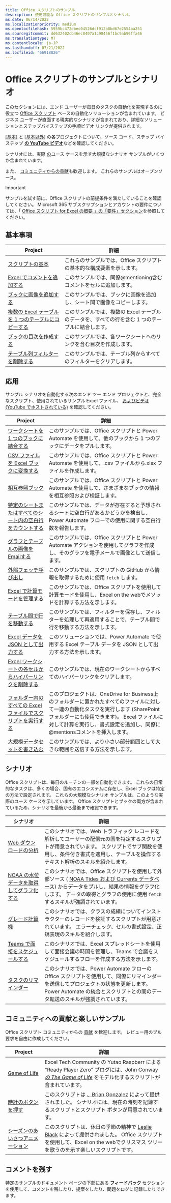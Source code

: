 ```yaml
---
title: Office スクリプトのサンプル
description: 使用可能な Office スクリプトのサンプルとシナリオ。
ms.date: 06/14/2022
ms.localizationpriority: medium
ms.openlocfilehash: 5959bc472dbec04526dcf912a8bd67e2554aa251
ms.sourcegitcommit: dd632402cb46ec8407a1c98456f1bc9ab96ffa46
ms.translationtype: MT
ms.contentlocale: ja-JP
ms.lasthandoff: 07/21/2022
ms.locfileid: "66918826"
---
```

# <a name="office-scripts-samples-and-scenarios"></a>Office スクリプトのサンプルとシナリオ

このセクションには、エンド ユーザーが毎日のタスクの自動化を実現するのに役立つ [Office スクリプト](../../overview/excel.md) ベースの自動化ソリューションが含まれています。 ビジネス ユーザーが直面する現実的なシナリオが含まれており、詳細なソリューションとステップバイステップの手順ビデオ リンクが提供されます。

[[基本]](#basics) と [[基本以外](#beyond-the-basics)] の各プロジェクトについて、ソース コード、ステップ バイ ステップ [**の YouTube ビデオ**](https://www.youtube.com/playlist?list=PLr3zVPZrMOUMl88fs8uc2GGAePRnNe6m0)などを確認してください。

シナリオには、実際 [の](#scenarios)ユース ケースを示す大規模なシナリオ サンプルがいくつか含まれています。

また、 [コミュニティからの貢献](#community-contributions-and-fun-samples)も歓迎します。 これらのサンプルはオープンソース。

> [!IMPORTANT]
> サンプルを試す前に、Office スクリプトの前提条件を満たしていることを確認してください。 Microsoft 365 サブスクリプションとアカウントの要件については、「 [Office スクリプト for Excel の概要 」の「要件」セクション](../../overview/excel.md#requirements)を参照してください。

## <a name="basics"></a>基本事項

| Project | 詳細 |
|---------|---------|
| [スクリプトの基本](excel-samples.md) | これらのサンプルでは、Office スクリプトの基本的な構成要素を示します。 |
| [Excel でコメントを追加する](add-excel-comments.md) | このサンプルでは、同僚@mentioning含むコメントをセルに追加します。 |
| [ブックに画像を追加する](add-image-to-workbook.md) | このサンプルでは、ブックに画像を追加し、シート間で画像をコピーします。|
| [複数の Excel テーブルを 1 つのテーブルにコピーする](copy-tables-combine.md) | このサンプルでは、複数の Excel テーブルのデータを、すべての行を含む 1 つのテーブルに結合します。 |
| [ブックの目次を作成する](table-of-contents.md) | このサンプルでは、各ワークシートへのリンクを含む目次を作成します。 |
| [テーブル列フィルターを削除する](clear-table-filter-for-active-cell.md) | このサンプルでは、テーブル列からすべてのフィルターをクリアします。 |

## <a name="beyond-the-basics"></a>応用

サンプル シナリオを自動化する次のエンド ツー エンド プロジェクトと、完全なスクリプト、使用されているサンプル Excel ファイル、 [およびビデオ (YouTube でホストされている)](https://www.youtube.com/playlist?list=PLr3zVPZrMOUMl88fs8uc2GGAePRnNe6m0) を確認してください。

| Project | 詳細 |
|---------|---------|
| [ワークシートを 1 つのブックに結合する](combine-worksheets-into-single-workbook.md) | このサンプルでは、Office スクリプトと Power Automate を使用して、他のブックから 1 つのブックにデータをプルします。 |
| [CSV ファイルを Excel ブックに変換する](convert-csv.md) | このサンプルでは、Office スクリプトと Power Automate を使用して、.csv ファイルから.xlsx ファイルを作成します。 |
| [相互参照ブック](excel-cross-reference.md) | このサンプルでは、Office スクリプトと Power Automate を使用して、さまざまなブックの情報を相互参照および検証します。 |
| [特定のシートまたはすべてのシート内の空白行をカウントする](count-blank-rows.md) | このサンプルでは、データが存在すると予想されるシートに空白行があるかどうかを検出し、Power Automate フローでの使用に関する空白行数を報告します。 |
| [グラフとテーブルの画像をEmailする](email-images-chart-table.md) | このサンプルでは、Office スクリプトと Power Automate アクションを使用してグラフを作成し、そのグラフを電子メールで画像として送信します。 |
| [外部フェッチ呼び出し](external-fetch-calls.md) | このサンプルでは、スクリプトの GitHub から情報を取得するために使用 `fetch` します。 |
| [Excel で計算モードを管理する](excel-calculation.md) | このサンプルでは、Office スクリプトを使用して計算モードを使用し、Excel on the webでメソッドを計算する方法を示します。 |
| [テーブル間で行を移動する](move-rows-across-tables.md) | このサンプルでは、フィルターを保存し、フィルターを処理して再適用することで、テーブル間で行を移動する方法を示します。 |
| [Excel データを JSON として出力する](get-table-data.md) | このソリューションでは、Power Automate で使用する Excel テーブル データを JSON として出力する方法を示します。 |
| [Excel ワークシートの各セルからハイパーリンクを削除する](remove-hyperlinks-from-cells.md) | このサンプルでは、現在のワークシートからすべてのハイパーリンクをクリアします。 |
| [フォルダー内のすべての Excel ファイルでスクリプトを実行する](automate-tasks-on-all-excel-files-in-folder.md) | このプロジェクトは、OneDrive for Business上のフォルダーに置かれたすべてのファイルに対して一連の自動化タスクを実行します (SharePoint フォルダーにも使用できます)。 Excel ファイルに対して計算を実行し、書式設定を追加し、同僚に@mentionsコメントを挿入します。 |
| [大規模データセットを書き込む](write-large-dataset.md) | このサンプルでは、より小さい部分範囲として大きな範囲を送信する方法を示します。 |

## <a name="scenarios"></a>シナリオ

Office スクリプトは、毎日のルーチンの一部を自動化できます。 これらの日常的なタスクは、多くの場合、固有のエコシステムに存在し、Excel ブックは特定の方法で設定されます。 これらの大規模なシナリオ サンプルは、このような実際のユース ケースを示しています。 Office スクリプトとブックの両方が含まれているため、シナリオを最後から最後まで確認できます。

| シナリオ | 詳細 |
|---------|---------|
| [Web ダウンロードの分析](../scenarios/analyze-web-downloads.md) | このシナリオでは、Web トラフィック レコードを解析してユーザーの配信元の国を特定するスクリプトが用意されています。 スクリプトでサブ関数を使用し、条件付き書式を適用し、テーブルを操作するテキスト解析のスキルを紹介します。 |
| [NOAA の水位データを取得してグラフ化する](../scenarios/noaa-data-fetch.md) | このシナリオでは、Office スクリプトを使用して外部ソース ( [NOAA Tides および Currents データベース](https://tidesandcurrents.noaa.gov/)) からデータをプルし、結果の情報をグラフ化します。 データの取得とグラフの使用に使用 `fetch` するスキルが強調されています。 |
| [グレード計算機](../scenarios/grade-calculator.md) | このシナリオでは、クラスの成績についてインストラクターのレコードを検証するスクリプトが用意されています。 エラーチェック、セルの書式設定、正規表現のスキルを紹介します。 |
| [Teams で面接をスケジュールする](../scenarios/schedule-interviews-in-teams.md) | このシナリオでは、Excel スプレッドシートを使用して面接会議の時間を管理し、Teams で会議をスケジュールするフローを作成する方法を示します。 |
| [タスクのリマインダー](../scenarios/task-reminders.md) | このシナリオでは、Power Automate フローの Office スクリプトを使用して、同僚にリマインダーを送信してプロジェクトの状態を更新します。 Power Automate の統合とスクリプトとの間のデータ転送のスキルが強調されています。 |

## <a name="community-contributions-and-fun-samples"></a>コミュニティへの貢献と楽しいサンプル

Office スクリプト コミュニティからの [貢献](https://github.com/OfficeDev/office-scripts-docs/blob/master/Contributing.md) を歓迎します。 レビュー用のプル要求を自由に作成してください。

| Project | 詳細 |
|---------|---------|
| [Game of Life](https://techcommunity.microsoft.com/t5/excel-blog/ready-player-zero/ba-p/2246208) | Excel Tech Community の Yutao Raspberr による "Ready Player Zero" ブログには、John Conway [*の The Game of Life*](https://en.wikipedia.org/wiki/Conway%27s_Game_of_Life) をモデル化するスクリプトが含まれています。 |
| [時計のボタンを押す](../scenarios/punch-clock.md) | このスクリプトは [、Brian Gonzalez](https://github.com/b-gonzalez) によって提供されました。 シナリオには、現在の時刻を記録するスクリプトとスクリプト ボタンが用意されています。 |
| [シーズンのあいさつアニメーション](community-seasons-greetings.md) | このスクリプトは、休日の季節の精神で [Leslie Black](https://www.linkedin.com/in/lesblackconsultant/) によって提供されました。 Office スクリプトを使用して、Excel on the webでクリスマス ツリーを歌うのを示す楽しいスクリプトです。 |

## <a name="leave-a-comment"></a>コメントを残す

特定のサンプルのドキュメント ページの下部にある **フィードバック** セクションを使用して、コメントを残したり、提案をしたり、問題をログに記録したりできます。
